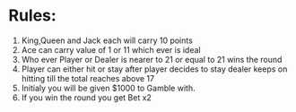 # Rules:
1. King,Queen and Jack each will carry 10 points
2. Ace can carry value of 1 or 11 which ever is ideal
3. Who ever Player or Dealer is nearer to 21 or equal to 21 wins the round
4. Player can either hit or stay after player decides to stay dealer keeps on hitting till the total reaches above 17
5. Initialy you will be given $1000 to Gamble with.
6. If you win the round you get Bet x2
